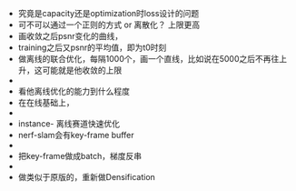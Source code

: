 - 究竟是capacity还是optimization时loss设计的问题
- 可不可以通过一个正则的方式 or 离散化？ 上限更高
- 画收敛之后psnr变化的曲线，
- training之后又psnr的平均值，即为t0时刻
- 做离线的联合优化，每隔1000个，画一个直线，比如说在5000之后不再往上升，这可能就是他收敛的上限
-
- 看他离线优化的能力到什么程度
- 在在线基础上，
-
- instance- 离线赛道快速优化
- nerf-slam会有key-frame buffer
-
- 把key-frame做成batch，梯度反串
-
- 做类似于原版的，重新做Densification